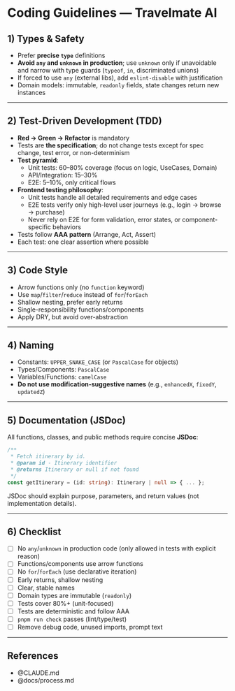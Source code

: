 # Coding Guidelines — Travelmate AI

## 1) Types & Safety

- Prefer **precise `type`** definitions
- **Avoid `any` and `unknown` in production**; use `unknown` only if unavoidable and narrow with type guards (`typeof`, `in`, discriminated unions)
- If forced to use `any` (external libs), add `eslint-disable` with justification
- Domain models: immutable, `readonly` fields, state changes return new instances

---

## 2) Test-Driven Development (TDD)

- **Red → Green → Refactor** is mandatory
- Tests are **the specification**; do not change tests except for spec change, test error, or non-determinism
- **Test pyramid**:
  - Unit tests: 60–80% coverage (focus on logic, UseCases, Domain)
  - API/Integration: 15–30%
  - E2E: 5–10%, only critical flows
- **Frontend testing philosophy**:
  - Unit tests handle all detailed requirements and edge cases
  - E2E tests verify only high-level user journeys (e.g., login → browse → purchase)
  - Never rely on E2E for form validation, error states, or component-specific behaviors
- Tests follow **AAA pattern** (Arrange, Act, Assert)
- Each test: one clear assertion where possible

---

## 3) Code Style

- Arrow functions only (no `function` keyword)
- Use `map`/`filter`/`reduce` instead of `for`/`forEach`
- Shallow nesting, prefer early returns
- Single-responsibility functions/components
- Apply DRY, but avoid over-abstraction

---

## 4) Naming

- Constants: `UPPER_SNAKE_CASE` (or `PascalCase` for objects)
- Types/Components: `PascalCase`
- Variables/Functions: `camelCase`
- **Do not use modification-suggestive names** (e.g., `enhancedX`, `fixedY`, `updatedZ`)

---

## 5) Documentation (JSDoc)

All functions, classes, and public methods require concise **JSDoc**:

```typescript
/**
 * Fetch itinerary by id.
 * @param id - Itinerary identifier
 * @returns Itinerary or null if not found
 */
const getItinerary = (id: string): Itinerary | null => { ... };
```

JSDoc should explain purpose, parameters, and return values (not implementation details).

---

## 6) Checklist

- [ ] No `any`/`unknown` in production code (only allowed in tests with explicit reason)
- [ ] Functions/components use arrow functions
- [ ] No `for`/`forEach` (use declarative iteration)
- [ ] Early returns, shallow nesting
- [ ] Clear, stable names
- [ ] Domain types are immutable (`readonly`)
- [ ] Tests cover 80%+ (unit-focused)
- [ ] Tests are deterministic and follow AAA
- [ ] `pnpm run check` passes (lint/type/test)
- [ ] Remove debug code, unused imports, prompt text

---

## References
- @CLAUDE.md
- @docs/process.md